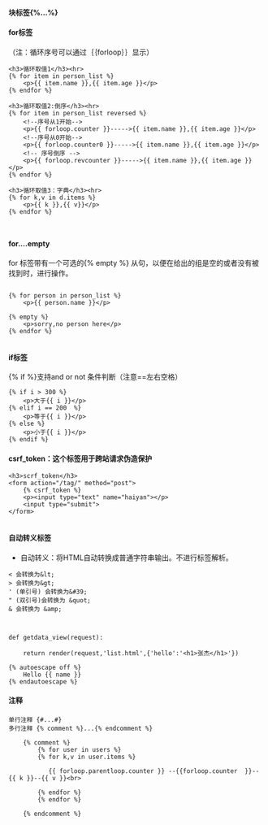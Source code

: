 #### 块标签{%...%}

#### for标签
（注：循环序号可以通过｛｛forloop｝｝显示）
```
<h3>循环取值1</h3><hr>
{% for item in person_list %}
    <p>{{ item.name }},{{ item.age }}</p>
{% endfor %}

<h3>循环取值2:倒序</h3><hr>
{% for item in person_list reversed %}
    <!--序号从1开始-->
    <p>{{ forloop.counter }}----->{{ item.name }},{{ item.age }}</p>
    <!--序号从0开始-->
    <p>{{ forloop.counter0 }}----->{{ item.name }},{{ item.age }}</p>
    <!-- 序号倒序 -->
    <p>{{ forloop.revcounter }}----->{{ item.name }},{{ item.age }}</p>
{% endfor %}

<h3>循环取值3：字典</h3><hr>
{% for k,v in d.items %}
    <p>{{ k }},{{ v}}</p>
{% endfor %}



```

#### for....empty 
for 标签带有一个可选的{% empty %} 从句，以便在给出的组是空的或者没有被找到时，进行操作。
```

{% for person in person_list %}
    <p>{{ person.name }}</p>

{% empty %}
    <p>sorry,no person here</p>
{% endfor %}


```


#### if标签
{% if %}支持and or not 条件判断（注意==左右空格）

```
{% if i > 300 %}
    <p>大于{{ i }}</p>
{% elif i == 200  %}
    <p>等于{{ i }}</p>
{% else %}
    <p>小于{{ i }}</p>
{% endif %}

```


#### csrf_token：这个标签用于跨站请求伪造保护
```
<h3>scrf_token</h3>
<form action="/tag/" method="post">
    {% csrf_token %}
    <p><input type="text" name="haiyan"></p>
    <input type="submit">
</form>


```


#### 自动转义标签
- 自动转义：将HTML自动转换成普通字符串输出。不进行标签解析。
```
< 会转换为&lt;
> 会转换为&gt;
' (单引号) 会转换为&#39;
" (双引号)会转换为 &quot;
& 会转换为 &amp;



def getdata_view(request):

    return render(request,'list.html',{'hello':'<h1>张杰</h1>'})

{% autoescape off %}
    Hello {{ name }}
{% endautoescape %}

```


#### 注释
```
单行注释 {#...#}
多行注释 {% comment %}...{% endcomment %}

	{% comment %}
    	{% for user in users %}
    	{% for k,v in user.items %}
    	
    	   {{ forloop.parentloop.counter }} --{{forloop.counter  }}--{{ k }}--{{ v }}<br>
    	   
    	{% endfor %}
    	{% endfor %}
    	
	{% endcomment %}
```




























